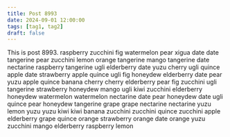 ```yaml
---
title: Post 8993
date: 2024-09-01 12:00:00
tags: [tag1, tag2]
draft: false
---
```

This is post 8993.
raspberry
zucchini
fig
watermelon
pear
xigua
date
date
tangerine
pear
zucchini
lemon
orange
tangerine
mango
tangerine
date
nectarine
raspberry
tangerine
ugli
elderberry
date
yuzu
cherry
ugli
quince
apple
date
strawberry
apple
quince
ugli
fig
honeydew
elderberry
date
pear
yuzu
apple
quince
banana
cherry
cherry
elderberry
pear
fig
zucchini
ugli
tangerine
strawberry
honeydew
mango
ugli
kiwi
zucchini
elderberry
honeydew
watermelon
watermelon
nectarine
date
pear
honeydew
date
ugli
quince
pear
honeydew
tangerine
grape
grape
nectarine
nectarine
yuzu
lemon
yuzu
yuzu
kiwi
kiwi
banana
zucchini
zucchini
quince
zucchini
apple
elderberry
grape
quince
orange
strawberry
orange
date
orange
yuzu
zucchini
mango
elderberry
raspberry
lemon
